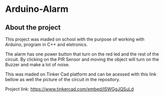 # Arduino-Alarm

## About the project

This project was maded on school with the purpose of working with Arduino, program in C++ and eletronics.

The alarm has one power button that turn on the red led and the rest of the circuit. By clicking on the PIR Sensor and moving the object will turn on the Buzzer and make a lot of noise.

This was maded on Tinker Cad platform and can be acessed with this link bellow as well the picture of the circuit in the repository.

Project link: https://www.tinkercad.com/embed/lSWGgJQSuLd